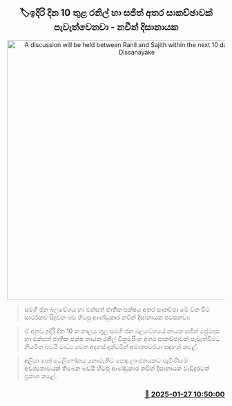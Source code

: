 <p align='center'><b><h2 align='center' title='A discussion will be held between Ranil and Sajith within the next 10 days - Navin Dissanayake'>🏷ඉදිරි දින 10 තුළ රනිල් හා සජිත් අතර සාකච්ඡාවක් පැවැත්වෙනවා - නවීන් දිසානායක</h2></b></p>
<p align='center'><img src='https://helakuru.sgp1.cdn.digitaloceanspaces.com/esana/images/lib/ranil-sajith-archived.jpg' width='600' alt='A discussion will be held between Ranil and Sajith within the next 10 days - Navin Dissanayake'></p>

> සමගි ජන බලවේගය හා එක්සත් ජාතික පක්ෂය අතර සාකච්ඡා මේ වන විට සාර්ථකව සිදුවන බව හිටපු ආණ්ඩුකාර නවීන් දිසානායක පවසනවා.

> ඒ අනුව ඉදිරි දින 10 ක කාලය තුළ සමගි ජන බලවේගයේ නායක සජිත් ප්‍රේමදාස හා එක්සත් ජාතික පක්ෂ නායක රනිල් වික්‍රමසිංහ අතර සාකච්ඡාවක් පැවැත්වීමට නියමිත බවයි මාධ්‍ය වෙත අදහස් දක්වමින් අමාත්‍යවරයා සඳහන් කළේ.

> අලියා හෝ ටෙලිෆෝනය නොමැතිව පොදු ලාංඡනයකට පැමිණීමේ අවශ්‍යතාවයක් තිබෙන බවයි හිටපු ආණ්ඩුකාර නවීන් දිසානායක වැඩිදුරටත් ප්‍රකාශ කළේ. 



<h3 align='right'><a href='https://www.helakuru.lk/esana/p/106915/'>📅 2025-01-27 10:50:00</a></h3>
